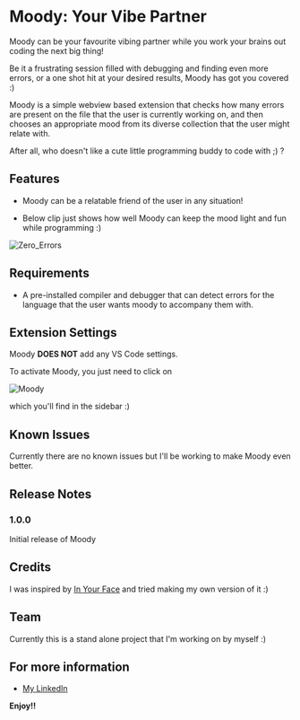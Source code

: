 # Moody: Your Vibe Partner

Moody can be your favourite vibing partner while you work your brains out coding the next big thing!

Be it a frustrating session filled with debugging and finding even more errors, or a one shot hit at your desired results, 
Moody has got you covered :)  

Moody is a simple webview based extension that checks how many errors are present on the file that the user is currently working on, 
and then chooses an appropriate mood from its diverse collection that the user might relate with.

After all, who doesn't like a cute little programming buddy to code with ;) ?

## Features

* Moody can be a relatable friend of the user in any situation!

* Below clip just shows how well Moody can keep the mood light and fun while programming :)


![Zero_Errors](https://res.cloudinary.com/dqjk6trlx/image/upload/v1683453699/Moody/Marketplace/zero_final_uqma5m.gif)



## Requirements

* A pre-installed compiler and debugger that can detect errors for the language that the user wants moody to accompany them with.

## Extension Settings

Moody **DOES NOT** add any VS Code settings.  

To activate Moody, you just need to click on   

![Moody](https://res.cloudinary.com/dqjk6trlx/image/upload/v1683445444/Moody/icon1_kukidi.png)

which you'll find in the sidebar :) 

## Known Issues

Currently there are no known issues but I'll be working to make Moody even better.

## Release Notes

### 1.0.0

Initial release of Moody

## Credits

I was inspired by [In Your Face](https://marketplace.visualstudio.com/items?itemName=TTOOWA.in-your-face-incredible) and tried making my own version of it :)

## Team

Currently this is a stand alone project that I'm working on by myself :)

## For more information

* [My LinkedIn](https://www.linkedin.com/in/anurag-7a1360234)

**Enjoy!!**


